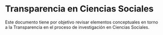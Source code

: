 # Transparencia en Ciencias Sociales

Este documento tiene por objetivo revisar elementos conceptuales en torno a la Transparencia en el proceso de investigación en Ciencias Sociales. 
